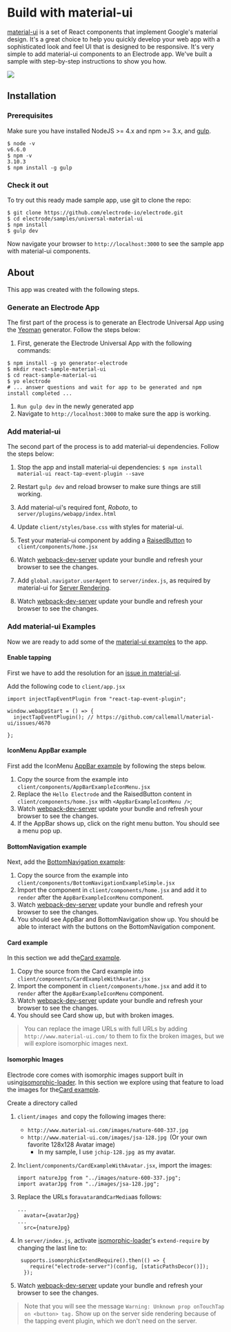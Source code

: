 # Build with material-ui

[material-ui](http://www.material-ui.com/) is a set of React components that implement Google's material design. It's a great choice to help you quickly develop your web app with a sophisticated look and feel UI that is designed to be responsive. It's very simple to add material-ui components to an Electrode app. We've built a sample with step-by-step instructions to show you how.

![](https://cloud.githubusercontent.com/assets/5876741/19024379/377359ec-88b7-11e6-863b-a41133cc42ef.png)

## Installation

### Prerequisites

Make sure you have installed NodeJS &gt;= 4.x and npm &gt;= 3.x, and [gulp](http://gulpjs.com/).

```
$ node -v
v6.6.0
$ npm -v
3.10.3
$ npm install -g gulp
```

### Check it out

To try out this ready made sample app, use git to clone the repo:

```
$ git clone https://github.com/electrode-io/electrode.git
$ cd electrode/samples/universal-material-ui
$ npm install
$ gulp dev
```

Now navigate your browser to `http://localhost:3000` to see the sample app with material-ui components.

## About

This app was created with the following steps.

### Generate an Electrode App

The first part of the process is to generate an Electrode Universal App using the [Yeoman](http://yeoman.io/) generator. Follow the steps below:

1. First, generate the Electrode Universal App with the following commands:

```
$ npm install -g yo generator-electrode
$ mkdir react-sample-material-ui
$ cd react-sample-material-ui
$ yo electrode
# ... answer questions and wait for app to be generated and npm install completed ...
```

1. `Run gulp dev` in the newly generated app
2. Navigate to `http://localhost:3000` to make sure the app is working.

### Add material-ui

The second part of the process is to add material-ui dependencies. Follow the steps below:

1. Stop the app and install material-ui dependencies: `$ npm install material-ui react-tap-event-plugin --save`

2. Restart `gulp dev` and reload browser to make sure things are still working.

3. Add material-ui's required font, _Roboto_, to `server/plugins/webapp/index.html`

4. Update `client/styles/base.css` with styles for material-ui.

5. Test your material-ui component by adding a [RaisedButton](http://www.material-ui.com/#/components/raised-button) to `client/components/home.jsx`

6. Watch [webpack-dev-server](https://webpack.github.io/docs/webpack-dev-server.html) update your bundle and refresh your browser to see the changes.

7. Add `global.navigator.userAgent` to `server/index.js`, as required by material-ui for [Server Rendering](http://www.material-ui.com/#/get-started/server-rendering).

8. Watch [webpack-dev-server](https://webpack.github.io/docs/webpack-dev-server.html) update your bundle and refresh your browser to see the changes.

### Add material-ui Examples

Now we are ready to add some of the [material-ui examples](http://www.material-ui.com/#/components/app-bar) to the app.

#### Enable tapping

First we have to add the resolution for an [issue in material-ui](https://github.com/callemall/material-ui/issues/4670).

Add the following code to `client/app.jsx`

```
import injectTapEventPlugin from "react-tap-event-plugin";

window.webappStart = () => {
  injectTapEventPlugin(); // https://github.com/callemall/material-ui/issues/4670

};
```

#### IconMenu AppBar example

First add the IconMenu [AppBar example](http://www.material-ui.com/#/components/app-bar) by following the steps below.

1. Copy the source from the example into `client/components/AppBarExampleIconMenu.jsx`
2. Replace the `Hello Electrode` and the RaisedButton content in `client/components/home.jsx` with `<AppBarExampleIconMenu />`;
3. Watch [webpack-dev-server](https://webpack.github.io/docs/webpack-dev-server.html) update your bundle and refresh your browser to see the changes.
4. If the AppBar shows up, click on the right menu button. You should see a menu pop up.

#### BottomNavigation example

Next, add the [BottomNavigation example](http://www.material-ui.com/#/components/bottom-navigation):

1. Copy the source from the example into `client/components/BottomNavigationExampleSimple.jsx`
2. Import the component in `client/components/home.jsx` and add it to `render` after the `AppBarExampleIconMenu`
   component.
3. Watch [webpack-dev-server](https://webpack.github.io/docs/webpack-dev-server.html) update your bundle and refresh your browser to see the changes.
4. You should see AppBar and BottomNavigation show up. You should be able to interact with the buttons on the BottomNavigation component.

#### Card example

In this section we add the[Card example](http://www.material-ui.com/#/components/card).

1. Copy the source from the Card example into `client/components/CardExampleWithAvatar.jsx`
2. Import the component in `client/components/home.jsx` and add it to `render` after the `AppBarExampleIconMenu`  component.
3. Watch [webpack-dev-server](https://webpack.github.io/docs/webpack-dev-server.html) update your bundle and refresh your browser to see the changes.
4. You should see Card show up, but with broken images.

> You can replace the image URLs with full URLs by adding `http://www.material-ui.com/`  to them to fix the broken images, but we will explore isomorphic images next.

#### Isomorphic Images

Electrode core comes with isomorphic images support built in using[isomorphic-loader](https://github.com/electrode-io/isomorphic-loader). In this section we explore using that feature to load the images for the[Card example](http://www.material-ui.com/#/components/card).

Create a directory called

1. `client/images `and copy the following images there:
   * `http://www.material-ui.com/images/nature-600-337.jpg`
   * `http://www.material-ui.com/images/jsa-128.jpg `\(Or your own favorite 128x128 Avatar image\)
     * In my sample, I use `jchip-128.jpg `as my avatar.
2. In`client/components/CardExampleWithAvatar.jsx`, import the images:

   ```
   import natureJpg from "../images/nature-600-337.jpg";
   import avatarJpg from "../images/jsa-128.jpg";
   ```

3. Replace the URLs for`avatar`and`CarMedia`as follows:

   ```
   ...
     avatar={avatarJpg}
   ...
     src={natureJpg}

   ```

4. In `server/index.js`, activate [isomorphic-loader](https://github.com/electrode-io/isomorphic-loader)'s `extend-require` by changing the last line to:

   ```
    supports.isomorphicExtendRequire().then(() => {
       require("electrode-server")(config, [staticPathsDecor()]);
     });
   ```

5. Watch [webpack-dev-server](https://webpack.github.io/docs/webpack-dev-server.html) update your bundle and refresh your browser to see the changes.

> Note that you will see the message `Warning: Unknown prop onTouchTap on <button> tag.` Show up on the server side rendering because of the tapping event plugin, which we don't need on the server.





